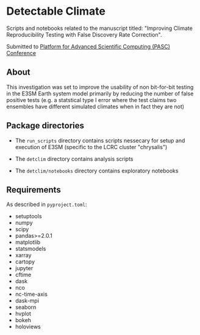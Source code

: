 # Detectable Climate

Scripts and notebooks related to the manuscript titled:
"Improving Climate Reproducibility Testing with False Discovery Rate Correction".

Submitted to [Platform for Advanced Scientific Computing (PASC) Conference](https://pasc25.pasc-conference.org/)


## About
This investigation was set to improve the usability of non bit-for-bit testing in
the E3SM Earth system model primarily by reducing the number of false positive tests
(e.g. a statstical type I error where the test claims two ensembles have different
simulated climates when in fact they are not)

## Package directories

- The `run_scripts` directory contains scripts nessecary for setup and execution of
E3SM (specific to the LCRC cluster "chrysalis")

- The `detclim` directory contains analysis scripts

- The `detclim/notebooks` directory contains exploratory notebooks


## Requirements
As described in `pyproject.toml`:
- setuptools
- numpy
- scipy
- pandas>=2.0.1
- matplotlib
- statsmodels
- xarray
- cartopy
- jupyter
- cftime
- dask
- nco
- nc-time-axis
- dask-mpi
- seaborn
- hvplot
- bokeh
- holoviews
